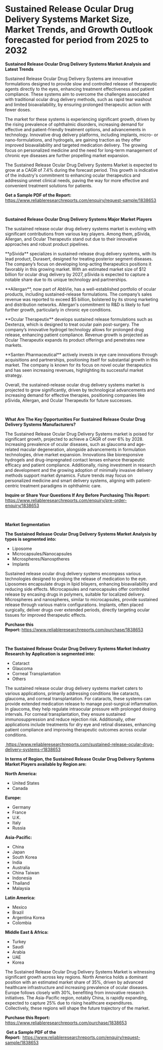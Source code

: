 <p><h1>Sustained Release Ocular Drug Delivery Systems Market Size, Market Trends, and Growth Outlook forecasted for period from 2025 to 2032</h1></p><p><strong>Sustained Release Ocular Drug Delivery Systems Market Analysis and Latest Trends</strong></p>
<p><p>Sustained Release Ocular Drug Delivery Systems are innovative formulations designed to provide slow and controlled release of therapeutic agents directly to the eyes, enhancing treatment effectiveness and patient compliance. These systems aim to overcome the challenges associated with traditional ocular drug delivery methods, such as rapid tear washout and limited bioavailability, by ensuring prolonged therapeutic action with fewer doses.</p><p>The market for these systems is experiencing significant growth, driven by the rising prevalence of ophthalmic disorders, increasing demand for effective and patient-friendly treatment options, and advancements in technology. Innovative drug delivery platforms, including implants, micro- or nano-formulations, and hydrogels, are gaining traction as they offer improved bioavailability and targeted medication delivery. The growing focus on personalized medicine and the need for long-term management of chronic eye diseases are further propelling market expansion.</p><p>The Sustained Release Ocular Drug Delivery Systems Market is expected to grow at a CAGR of 7.4% during the forecast period. This growth is indicative of the industry's commitment to enhancing ocular therapeutics and addressing unmet clinical needs, paving the way for more effective and convenient treatment solutions for patients.</p></p>
<p><strong>Get a Sample PDF of the Report:&nbsp;</strong> <a href="https://www.reliableresearchreports.com/enquiry/request-sample/1838653?utm_campaign=3192&utm_medium=2&utm_source=Github&utm_content=ia&utm_term=19042025&utm_id=sustained-release-ocular-drug-delivery-systems">https://www.reliableresearchreports.com/enquiry/request-sample/1838653</a></p>
<p>&nbsp;</p>
<p><strong>Sustained Release Ocular Drug Delivery Systems Major Market Players</strong></p>
<p><p>The sustained release ocular drug delivery systems market is evolving with significant contributions from various key players. Among them, pSivida, Allergan, and Ocular Therapeutix stand out due to their innovative approaches and robust product pipelines.</p><p>**pSivida** specializes in sustained-release drug delivery systems, with its lead product, Durasert, designed for treating posterior segment diseases. The company’s focus on developing long-acting therapeutics positions it favorably in this growing market. With an estimated market size of $12 billion for ocular drug delivery by 2027, pSivida is expected to capture a notable share due to its unique technology and partnerships.</p><p>**Allergan**, now part of AbbVie, has a well-established portfolio of ocular products, including sustained-release formulations. The company’s sales revenue was reported to exceed $5 billion, bolstered by its strong marketing and distribution networks. Allergan's commitment to R&D is likely to fuel further growth, particularly in chronic eye conditions.</p><p>**Ocular Therapeutix** develops sustained release formulations such as Dextenza, which is designed to treat ocular pain post-surgery. The company’s innovative hydrogel technology allows for prolonged drug release, enhancing patient compliance. Revenue growth is projected as Ocular Therapeutix expands its product offerings and penetrates new markets.</p><p>**Santen Pharmaceutical** actively invests in eye care innovations through acquisitions and partnerships, positioning itself for substantial growth in this market. The company is known for its focus on novel ocular therapeutics and has seen increasing revenues, highlighting its successful market strategy.</p><p>Overall, the sustained-release ocular drug delivery systems market is projected to grow significantly, driven by technological advancements and increasing demand for effective therapies, positioning companies like pSivida, Allergan, and Ocular Therapeutix for future successes.</p></p>
<p>&nbsp;</p>
<p><strong>What Are The Key Opportunities For Sustained Release Ocular Drug Delivery Systems Manufacturers?</strong></p>
<p><p>The Sustained Release Ocular Drug Delivery Systems market is poised for significant growth, projected to achieve a CAGR of over 6% by 2028. Increasing prevalence of ocular diseases, such as glaucoma and age-related macular degeneration, alongside advancements in formulation technologies, drive market expansion. Innovations like bioresponsive hydrogels and drug-impregnated contact lenses enhance therapeutic efficacy and patient compliance. Additionally, rising investment in research and development and the growing adoption of minimally invasive delivery methods support market dynamics. Future trends may focus on personalized medicine and smart delivery systems, aligning with patient-centric treatment paradigms in ophthalmic care.</p></p>
<p><strong>Inquire or Share Your Questions If Any Before Purchasing This Report:</strong> <a href="https://www.reliableresearchreports.com/enquiry/pre-order-enquiry/1838653?utm_campaign=3192&utm_medium=2&utm_source=Github&utm_content=ia&utm_term=19042025&utm_id=sustained-release-ocular-drug-delivery-systems">https://www.reliableresearchreports.com/enquiry/pre-order-enquiry/1838653</a></p>
<p>&nbsp;</p>
<p><strong>Market Segmentation</strong></p>
<p><strong>The Sustained Release Ocular Drug Delivery Systems Market Analysis by types is segmented into:</strong></p>
<p><ul><li>Liposome</li><li>Microcapsules/Nanocapsules</li><li>Microspheres/Nanosptheres</li><li>Implants</li></ul></p>
<p><p>Sustained release ocular drug delivery systems encompass various technologies designed to prolong the release of medication to the eye. Liposomes encapsulate drugs in lipid bilayers, enhancing bioavailability and reducing side effects. Microcapsules and nanocapsules offer controlled release by encasing drugs in polymers, suitable for localized delivery. Microspheres and nanospheres, similar to microcapsules, provide sustained release through various matrix configurations. Implants, often placed surgically, deliver drugs over extended periods, directly targeting ocular tissues for improved therapeutic effects.</p></p>
<p><strong>Purchase this Report:&nbsp;</strong><a href="https://www.reliableresearchreports.com/purchase/1838653?utm_campaign=3192&utm_medium=2&utm_source=Github&utm_content=ia&utm_term=19042025&utm_id=sustained-release-ocular-drug-delivery-systems">https://www.reliableresearchreports.com/purchase/1838653</a></p>
<p>&nbsp;</p>
<p><strong>The Sustained Release Ocular Drug Delivery Systems Market Industry Research by Application is segmented into:</strong></p>
<p><ul><li>Cataract</li><li>Glaucoma</li><li>Corneal Transplantation</li><li>Others</li></ul></p>
<p><p>The sustained release ocular drug delivery systems market caters to various applications, primarily addressing conditions like cataracts, glaucoma, and corneal transplantation. For cataracts, these systems can provide extended medication release to manage post-surgical inflammation. In glaucoma, they help regulate intraocular pressure with prolonged dosing intervals. For corneal transplantation, they ensure sustained immunosuppression and reduce rejection risk. Additionally, other applications include treatments for dry eye and retinal diseases, enhancing patient compliance and improving therapeutic outcomes across ocular conditions.</p></p>
<p><a href="https://www.reliableresearchreports.com/sustained-release-ocular-drug-delivery-systems-r1838653?utm_campaign=3192&utm_medium=2&utm_source=Github&utm_content=ia&utm_term=19042025&utm_id=sustained-release-ocular-drug-delivery-systems">&nbsp;https://www.reliableresearchreports.com/sustained-release-ocular-drug-delivery-systems-r1838653</a></p>
<p><strong>In terms of Region, the Sustained Release Ocular Drug Delivery Systems Market Players available by Region are:</strong></p>
<p>
    <p> <strong> North America: </strong>
        <ul>
            <li>United States</li>
            <li>Canada</li>
        </ul>
        </p> 
    <p> <strong> Europe: </strong>
        <ul>
            <li>Germany</li>
            <li>France</li>
            <li>U.K.</li>
            <li>Italy</li>
            <li>Russia</li>
        </ul>
        </p> 
    <p> <strong> Asia-Pacific: </strong>
        <ul>
            <li>China</li>
            <li>Japan</li>
            <li>South Korea</li>
            <li>India</li>
            <li>Australia</li>
            <li>China Taiwan</li>
            <li>Indonesia</li>
            <li>Thailand</li>
            <li>Malaysia</li>
        </ul>
        </p> 
    <p> <strong> Latin America: </strong>
        <ul>
            <li>Mexico</li>
            <li>Brazil</li>
            <li>Argentina Korea</li>
            <li>Colombia</li>
        </ul>
        </p> 
    <p> <strong> Middle East & Africa: </strong>
        <ul>
            <li>Turkey</li>
            <li>Saudi</li>
            <li>Arabia</li>
            <li>UAE</li>
            <li>Korea</li>
        </ul>
    </p>
    </p>
<p><p>The Sustained Release Ocular Drug Delivery Systems Market is witnessing significant growth across key regions. North America holds a dominant position with an estimated market share of 35%, driven by advanced healthcare infrastructure and increasing prevalence of ocular diseases. Europe follows closely with 30%, benefiting from innovative research initiatives. The Asia-Pacific region, notably China, is rapidly expanding, expected to capture 25% due to rising healthcare expenditures. Collectively, these regions will shape the future trajectory of the market.</p></p>
<p><strong>Purchase this Report: </strong><a href="https://www.reliableresearchreports.com/purchase/1838653?utm_campaign=3192&utm_medium=2&utm_source=Github&utm_content=ia&utm_term=19042025&utm_id=sustained-release-ocular-drug-delivery-systems">https://www.reliableresearchreports.com/purchase/1838653</a></p>
<p>&nbsp;<strong>Get a Sample PDF of the Report:&nbsp;&nbsp;</strong><a href="https://www.reliableresearchreports.com/enquiry/request-sample/1838653?utm_campaign=3192&utm_medium=2&utm_source=Github&utm_content=ia&utm_term=19042025&utm_id=sustained-release-ocular-drug-delivery-systems">https://www.reliableresearchreports.com/enquiry/request-sample/1838653</a></p>
<p><strong></strong></p>
<p><p></p><p></p><p></p></p>